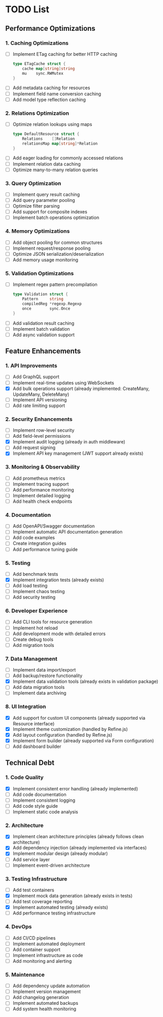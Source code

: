 # TODO List

## Performance Optimizations

### 1. Caching Optimizations
- [ ] Implement ETag caching for better HTTP caching
  ```go
  type ETagCache struct {
      cache map[string]string
      mu    sync.RWMutex
  }
  ```
- [ ] Add metadata caching for resources
- [ ] Implement field name conversion caching
- [ ] Add model type reflection caching

### 2. Relations Optimization
- [ ] Optimize relation lookups using maps
  ```go
  type DefaultResource struct {
      Relations    []Relation
      relationsMap map[string]*Relation
  }
  ```
- [ ] Add eager loading for commonly accessed relations
- [ ] Implement relation data caching
- [ ] Optimize many-to-many relation queries

### 3. Query Optimization
- [ ] Implement query result caching
- [ ] Add query parameter pooling
- [ ] Optimize filter parsing
- [ ] Add support for composite indexes
- [ ] Implement batch operations optimization

### 4. Memory Optimizations
- [ ] Add object pooling for common structures
- [ ] Implement request/response pooling
- [ ] Optimize JSON serialization/deserialization
- [ ] Add memory usage monitoring

### 5. Validation Optimizations
- [ ] Implement regex pattern precompilation
  ```go
  type Validation struct {
      Pattern     string
      compiledReg *regexp.Regexp
      once        sync.Once
  }
  ```
- [ ] Add validation result caching
- [ ] Implement batch validation
- [ ] Add async validation support

## Feature Enhancements

### 1. API Improvements
- [ ] Add GraphQL support
- [ ] Implement real-time updates using WebSockets
- [x] Add bulk operations support (already implemented: CreateMany, UpdateMany, DeleteMany)
- [ ] Implement API versioning
- [ ] Add rate limiting support

### 2. Security Enhancements
- [ ] Implement row-level security
- [ ] Add field-level permissions
- [x] Implement audit logging (already in auth middleware)
- [ ] Add request signing
- [x] Implement API key management (JWT support already exists)

### 3. Monitoring & Observability
- [ ] Add prometheus metrics
- [ ] Implement tracing support
- [ ] Add performance monitoring
- [ ] Implement detailed logging
- [ ] Add health check endpoints

### 4. Documentation
- [ ] Add OpenAPI/Swagger documentation
- [ ] Implement automatic API documentation generation
- [ ] Add code examples
- [ ] Create integration guides
- [ ] Add performance tuning guide

### 5. Testing
- [ ] Add benchmark tests
- [x] Implement integration tests (already exists)
- [ ] Add load testing
- [ ] Implement chaos testing
- [ ] Add security testing

### 6. Developer Experience
- [ ] Add CLI tools for resource generation
- [ ] Implement hot reload
- [ ] Add development mode with detailed errors
- [ ] Create debug tools
- [ ] Add migration tools

### 7. Data Management
- [ ] Implement data import/export
- [ ] Add backup/restore functionality
- [x] Implement data validation tools (already exists in validation package)
- [ ] Add data migration tools
- [ ] Implement data archiving

### 8. UI Integration
- [x] Add support for custom UI components (already supported via Resource interface)
- [x] Implement theme customization (handled by Refine.js)
- [x] Add layout configuration (handled by Refine.js)
- [x] Implement form builder (already supported via Form configuration)
- [ ] Add dashboard builder

## Technical Debt

### 1. Code Quality
- [x] Implement consistent error handling (already implemented)
- [ ] Add code documentation
- [ ] Implement consistent logging
- [ ] Add code style guide
- [ ] Implement static code analysis

### 2. Architecture
- [x] Implement clean architecture principles (already follows clean architecture)
- [x] Add dependency injection (already implemented via interfaces)
- [x] Implement modular design (already modular)
- [ ] Add service layer
- [ ] Implement event-driven architecture

### 3. Testing Infrastructure
- [ ] Add test containers
- [x] Implement mock data generation (already exists in tests)
- [ ] Add test coverage reporting
- [x] Implement automated testing (already exists)
- [ ] Add performance testing infrastructure

### 4. DevOps
- [ ] Add CI/CD pipelines
- [ ] Implement automated deployment
- [ ] Add container support
- [ ] Implement infrastructure as code
- [ ] Add monitoring and alerting

### 5. Maintenance
- [ ] Add dependency update automation
- [ ] Implement version management
- [ ] Add changelog generation
- [ ] Implement automated backups
- [ ] Add system health monitoring 